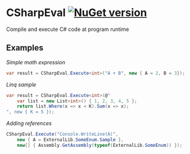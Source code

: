 # CSharpEval [![NuGet version](https://badge.fury.io/nu/RandomSolutions.CSharpEval.svg)](http://badge.fury.io/nu/RandomSolutions.CSharpEval)
Compile and execute C# code at program runtime

## Examples

*Simple math expression*
```csharp
var result = CSharpEval.Execute<int>("A + B", new { A = 2, B = 3});
```

*Linq sample*
```csharp
var result = CSharpEval.Execute<int>(@"
    var list = new List<int>() { 1, 2, 3, 4, 5 };
    return list.Where(x => x < K).Sum(x => x);
", new { K = 5 });
```

*Adding references*
```csharp
CSharpEval.Execute("Console.WriteLine(A)", 
    new { A = ExternalLib.SomeEnum.Sample }, 
    new[] { Assembly.GetAssembly(typeof(ExternalLib.SomeEnum)) });
```
